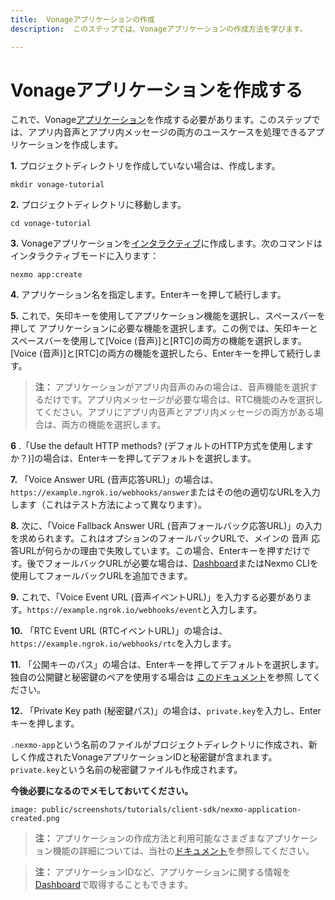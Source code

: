 ```yaml
---
title:  Vonageアプリケーションの作成
description:  このステップでは、Vonageアプリケーションの作成方法を学びます。

---
```


Vonageアプリケーションを作成する
===================

これで、Vonage[アプリケーション](/conversation/concepts/application)を作成する必要があります。このステップでは、アプリ内音声とアプリ内メッセージの両方のユースケースを処理できるアプリケーションを作成します。

**1\.** プロジェクトディレクトリを作成していない場合は、作成します。

```shell
mkdir vonage-tutorial
```

**2\.** プロジェクトディレクトリに移動します。

```shell
cd vonage-tutorial
```

**3\.** Vonageアプリケーションを[インタラクティブ](/application/nexmo-cli#interactive-mode)に作成します。次のコマンドはインタラクティブモードに入ります：

```shell
nexmo app:create
```

**4\.** アプリケーション名を指定します。Enterキーを押して続行します。

**5\.** これで、矢印キーを使用してアプリケーション機能を選択し、スペースバーを押して
アプリケーションに必要な機能を選択します。この例では、矢印キーとスペースバーを使用して[Voice (音声)]と[RTC]の両方の機能を選択します。[Voice (音声)]と[RTC]の両方の機能を選択したら、Enterキーを押して続行します。

> **注：** アプリケーションがアプリ内音声のみの場合は、音声機能を選択するだけです。アプリ内メッセージが必要な場合は、RTC機能のみを選択してください。アプリにアプリ内音声とアプリ内メッセージの両方がある場合は、両方の機能を選択します。

**6** .「Use the default HTTP methods? (デフォルトのHTTP方式を使用しますか？)]の場合は、Enterキーを押してデフォルトを選択します。

**7\.** 「Voice Answer URL (音声応答URL)」の場合は、`https://example.ngrok.io/webhooks/answer`またはその他の適切なURLを入力します（これはテスト方法によって異なります）。

**8\.** 次に、「Voice Fallback Answer URL (音声フォールバック応答URL)」の入力を求められます。これはオプションのフォールバックURLで、メインの
音声
応答URLが何らかの理由で失敗しています。この場合、Enterキーを押すだけです。後でフォールバックURLが必要な場合は、[Dashboard](https://dashboard.nexmo.com/sign-in)またはNexmo CLIを使用してフォールバックURLを追加できます。

**9\.** これで、「Voice Event URL (音声イベントURL)」を入力する必要があります。`https://example.ngrok.io/webhooks/event`と入力します。

**10\.** 「RTC Event URL (RTCイベントURL)」の場合は、`https://example.ngrok.io/webhooks/rtc`を入力します。

**11\.** 「公開キーのパス」の場合は、Enterキーを押してデフォルトを選択します。独自の公開鍵と秘密鍵のペアを使用する場合は
[このドキュメント](/application/nexmo-cli#creating-an-application-with-your-own-public-private-key-pair)を参照
してください。

**12\.** 「Private Key path (秘密鍵パス)」の場合は、`private.key`を入力し、Enterキーを押します。

`.nexmo-app`という名前のファイルがプロジェクトディレクトリに作成され、新しく作成されたVonageアプリケーションIDと秘密鍵が含まれます。`private.key`という名前の秘密鍵ファイルも作成されます。

**今後必要になるのでメモしておいてください。** 

```screenshot
image: public/screenshots/tutorials/client-sdk/nexmo-application-created.png
```

> **注：** アプリケーションの作成方法と利用可能なさまざまなアプリケーション機能の詳細については、当社の[ドキュメント](/application/overview)を参照してください。

> **注：** アプリケーションIDなど、アプリケーションに関する情報を[Dashboard](https://dashboard.nexmo.com/voice/your-applications)で取得することもできます。

